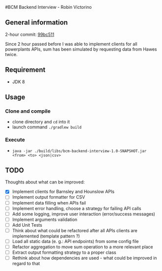#BCM Backend Interview - Robin Victorino

## General information

2-hour commit: [99bc511](https://github.com/rvictorino/bcm-backend-interview/commit/99bc511e38ede264e349ffa94638f82bfeccc03c)

Since 2 hour passed before I was able to implement clients for all powerplants APIs, sum has been simulated by requesting data from Hawes twice.

## Requirement
 - JDK 8

## Usage

### Clone and compile
 - clone directory and `cd` into it
 - launch command `./gradlew build`

### Execute
 - `java -jar ./build/libs/bcm-backend-interview-1.0-SNAPSHOT.jar <from> <to> <json|csv>`

## TODO
Thoughts about what can be improved:
 - [X] Implement clients for Barnsley and Hounslow APIs
 - [ ] Implement output formatter for CSV
 - [ ] Implement data filling when APIs fail
 - [ ] Implement error handling, choose a strategy for failing API calls
 - [ ] Add some logging, improve user interaction (error/success messages)
 - [ ] Implement arguments validation
 - [ ] Add Unit Tests
 - [ ] Think about what could be refactored after all APIs clients are implemented (template pattern ?)
 - [ ] Load all static data (e. g.: API endpoints) from some config file
 - [ ] Refactor aggregation to move sum operation to a more relevant place
 - [ ] Extract output formatting strategy to a proper class
 - [ ] Rethink about how dependencies are used - what could be improved in regard to that